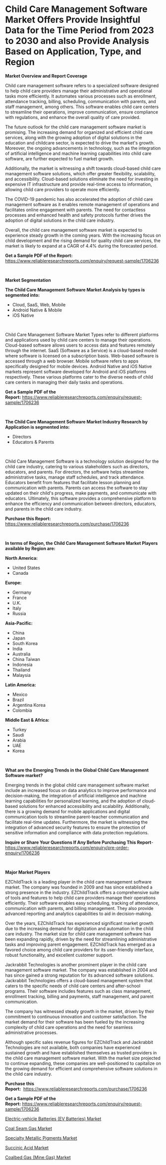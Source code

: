 <p><h1>Child Care Management Software Market Offers Provide Insightful Data for the Time Period from 2023 to 2030 and also Provide Analysis Based on Application, Type, and Region</h1></p><p><strong>Market Overview and Report Coverage</strong></p>
<p><p>Child care management software refers to a specialized software designed to help child care providers manage their administrative and operational tasks more efficiently. It automates various processes such as enrollment, attendance tracking, billing, scheduling, communication with parents, and staff management, among others. This software enables child care centers to streamline their operations, improve communication, ensure compliance with regulations, and enhance the overall quality of care provided.</p><p>The future outlook for the child care management software market is promising. The increasing demand for organized and efficient child care services, along with the growing adoption of digital solutions in the education and childcare sector, is expected to drive the market's growth. Moreover, the ongoing advancements in technology, such as the integration of artificial intelligence and machine learning capabilities into child care software, are further expected to fuel market growth.</p><p>Additionally, the market is witnessing a shift towards cloud-based child care management software solutions, which offer greater flexibility, scalability, and accessibility. Cloud-based solutions eliminate the need for investing in expensive IT infrastructure and provide real-time access to information, allowing child care providers to operate more efficiently.</p><p>The COVID-19 pandemic has also accelerated the adoption of child care management software as it enables remote management of operations and facilitates online engagement with parents. The need for contactless processes and enhanced health and safety protocols further drives the adoption of digital solutions in the child care industry.</p><p>Overall, the child care management software market is expected to experience steady growth in the coming years. With the increasing focus on child development and the rising demand for quality child care services, the market is likely to expand at a CAGR of 4.4% during the forecasted period.</p></p>
<p><strong>Get a Sample PDF of the Report:</strong> <a href="https://www.reliableresearchreports.com/enquiry/request-sample/1706236">https://www.reliableresearchreports.com/enquiry/request-sample/1706236</a></p>
<p>&nbsp;</p>
<p><strong>Market Segmentation</strong></p>
<p><strong>The Child Care Management Software Market Analysis by types is segmented into:</strong></p>
<p><ul><li>Cloud, SaaS, Web, Mobile</li><li>Android Native & Mobile</li><li>iOS Native</li></ul></p>
<p>&nbsp;</p>
<p><p>Child Care Management Software Market Types refer to different platforms and applications used by child care centers to manage their operations. Cloud-based software allows users to access data and features remotely through the internet. SaaS (Software as a Service) is a cloud-based model where software is licensed on a subscription basis. Web-based software is accessed through a web browser. Mobile software refers to apps specifically designed for mobile devices. Android Native and iOS Native markets represent software developed for Android and iOS platforms respectively. These various platforms cater to the diverse needs of child care centers in managing their daily tasks and operations.</p></p>
<p><strong>Get a Sample PDF of the Report:</strong>&nbsp;<a href="https://www.reliableresearchreports.com/enquiry/request-sample/1706236">https://www.reliableresearchreports.com/enquiry/request-sample/1706236</a></p>
<p>&nbsp;</p>
<p><strong>The Child Care Management Software Market Industry Research by Application is segmented into:</strong></p>
<p><ul><li>Directors</li><li>Educators & Parents</li></ul></p>
<p>&nbsp;</p>
<p><p>Child Care Management Software is a technology solution designed for the child care industry, catering to various stakeholders such as directors, educators, and parents. For directors, the software helps streamline administrative tasks, manage staff schedules, and track attendance. Educators benefit from features that facilitate lesson planning and communication with parents. Parents can access the software to stay updated on their child's progress, make payments, and communicate with educators. Ultimately, this software provides a comprehensive platform to enhance the efficiency and communication between directors, educators, and parents in the child care industry.</p></p>
<p><strong>Purchase this Report:</strong>&nbsp; <a href="https://www.reliableresearchreports.com/purchase/1706236">https://www.reliableresearchreports.com/purchase/1706236</a></p>
<p>&nbsp;</p>
<p><strong>In terms of Region, the Child Care Management Software Market Players available by Region are:</strong></p>
<p>
    <p> <strong> North America: </strong>
        <ul>
            <li>United States</li>
            <li>Canada</li>
        </ul>
        </p> 
    <p> <strong> Europe: </strong>
        <ul>
            <li>Germany</li>
            <li>France</li>
            <li>U.K.</li>
            <li>Italy</li>
            <li>Russia</li>
        </ul>
        </p> 
    <p> <strong> Asia-Pacific: </strong>
        <ul>
            <li>China</li>
            <li>Japan</li>
            <li>South Korea</li>
            <li>India</li>
            <li>Australia</li>
            <li>China Taiwan</li>
            <li>Indonesia</li>
            <li>Thailand</li>
            <li>Malaysia</li>
        </ul>
        </p> 
    <p> <strong> Latin America: </strong>
        <ul>
            <li>Mexico</li>
            <li>Brazil</li>
            <li>Argentina Korea</li>
            <li>Colombia</li>
        </ul>
        </p> 
    <p> <strong> Middle East & Africa: </strong>
        <ul>
            <li>Turkey</li>
            <li>Saudi</li>
            <li>Arabia</li>
            <li>UAE</li>
            <li>Korea</li>
        </ul>
    </p>
    </p>
<p>&nbsp;</p>
<p><strong>What are the Emerging Trends in the Global Child Care Management Software market?</strong></p>
<p><p>Emerging trends in the global child care management software market include an increased focus on data analytics to improve performance and decision-making, the integration of artificial intelligence and machine learning capabilities for personalized learning, and the adoption of cloud-based solutions for enhanced accessibility and scalability. Additionally, there is a growing demand for mobile applications and digital communication tools to streamline parent-teacher communication and facilitate real-time updates. Furthermore, the market is witnessing the integration of advanced security features to ensure the protection of sensitive information and compliance with data protection regulations.</p></p>
<p><strong>Inquire or Share Your Questions If Any Before Purchasing This Report</strong>- <a href="https://www.reliableresearchreports.com/enquiry/pre-order-enquiry/1706236">https://www.reliableresearchreports.com/enquiry/pre-order-enquiry/1706236</a></p>
<p>&nbsp;</p>
<p><strong>Major Market Players</strong></p>
<p><p>EZChildTrack is a leading player in the child care management software market. The company was founded in 2009 and has since established a strong presence in the industry. EZChildTrack offers a comprehensive suite of tools and features to help child care providers manage their operations efficiently. Their software enables easy scheduling, tracking of attendance, communication with parents, and billing management. They also provide advanced reporting and analytics capabilities to aid in decision-making.</p><p>Over the years, EZChildTrack has experienced significant market growth due to the increasing demand for digitization and automation in the child care industry. The market size for child care management software has been expanding rapidly, driven by the need for streamlining administrative tasks and improving parent engagement. EZChildTrack has emerged as a favored choice among child care providers for its user-friendly interface, robust functionality, and excellent customer support.</p><p>Jackrabbit Technologies is another prominent player in the child care management software market. The company was established in 2004 and has since gained a strong reputation for its advanced software solutions. Jackrabbit Technologies offers a cloud-based management system that caters to the specific needs of child care centers and after-school programs. Their software includes features such as class management, enrollment tracking, billing and payments, staff management, and parent communication.</p><p>The company has witnessed steady growth in the market, driven by their commitment to continuous innovation and customer satisfaction. The market demand for their software has been fueled by the increasing complexity of child care operations and the need for seamless administrative processes.</p><p>Although specific sales revenue figures for EZChildTrack and Jackrabbit Technologies are not available, both companies have experienced sustained growth and have established themselves as trusted providers in the child care management software market. With the market size projected to continue expanding, these companies are well-positioned to capitalize on the growing demand for efficient and comprehensive software solutions in the child care industry.</p></p>
<p><strong>Purchase this Report:</strong>&nbsp;&nbsp;<a href="https://www.reliableresearchreports.com/purchase/1706236">https://www.reliableresearchreports.com/purchase/1706236</a></p>
<p></p>
<p><strong>Get a Sample PDF of the Report:</strong>&nbsp;<a href="https://www.reliableresearchreports.com/enquiry/request-sample/1706236">https://www.reliableresearchreports.com/enquiry/request-sample/1706236</a></p>
<p><p><a href="https://medium.com/@isidrowolff1966/electric-vehicle-batteries-ev-batteries-market-outlook-industry-overview-and-forecast-2023-to-ef1dfbb54d2e">Electric-vehicle Batteries (EV Batteries) Market</a></p><p><a href="https://github.com/santosh758595/Market-Research-Report-List-1/blob/main/coal-seam-gas-market.md">Coal Seam Gas Market</a></p><p><a href="https://www.linkedin.com/pulse/specialty-metallic-pigments-market-research-report-provides-zkroe/">Specialty Metallic Pigments Market</a></p><p><a href="https://www.linkedin.com/pulse/succinic-acid-market-share-amp-new-trends-analysis-report-b4tfe/">Succinic Acid Market</a></p><p><a href="https://github.com/Chiragrp26/Market-Research-Report-List-1/blob/main/coalbed-gas-mine-gas-market.md">Coalbed Gas (Mine Gas) Market</a></p></p>